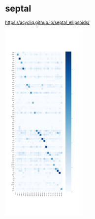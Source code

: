 # septal

https://acycliq.github.io/septal_ellipsoids/

<img src="dashboard/data/heatmap.png" alt="heatmap" style="width:250px;height:600px;"/>
